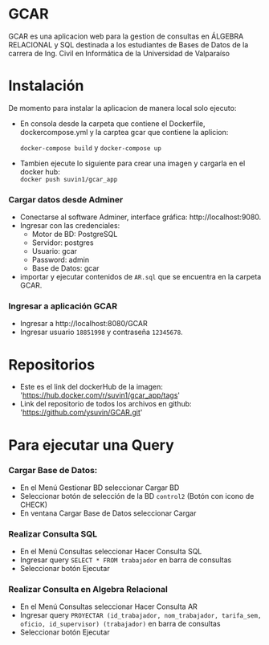 # GCAR
GCAR es una aplicacion web para la gestion de consultas en ÁLGEBRA RELACIONAL y SQL destinada a los estudiantes de Bases de Datos de la carrera de Ing. Civil en Informática de la Universidad de Valparaíso

# Instalación
De momento para instalar la aplicacion de manera local solo ejecuto:
- En consola desde la carpeta que contiene el Dockerfile, dockercompose.yml y la carptea gcar que contiene la aplicion:
  
  `docker-compose build` y `docker-compose up`
- Tambien ejecute lo siguiente para crear una imagen y cargarla en el docker hub:  
  `docker push suvin1/gcar_app`
  
### Cargar datos desde Adminer
- Conectarse al software Adminer, interface gráfica: http://localhost:9080.
- Ingresar con las credenciales:
    - Motor de BD: PostgreSQL
    - Servidor: postgres
    - Usuario: gcar
    - Password: admin
    - Base de Datos: gcar
- importar y ejecutar contenidos de `AR.sql` que se encuentra en la carpeta GCAR.  

### Ingresar a aplicación GCAR
- Ingresar a http://localhost:8080/GCAR
- Ingresar usuario `18851998` y contraseña `12345678`.
  
  
# Repositorios
- Este es el link del dockerHub de la imagen: 
  'https://hub.docker.com/r/suvin1/gcar_app/tags'
- Link del repositorio de todos los archivos en github:
  'https://github.com/ysuvin/GCAR.git'

# Para ejecutar una Query
### Cargar Base de Datos:
  - En el Menú Gestionar BD seleccionar Cargar BD
  - Seleccionar botón de selección de la BD `control2` (Botón con icono de CHECK)
  - En ventana Cargar Base de Datos seleccionar Cargar
  
### Realizar Consulta SQL
  - En el Menú Consultas seleccionar Hacer Consulta SQL
  - Ingresar query `SELECT * FROM trabajador` en barra de consultas
  - Seleccionar botón Ejecutar 

### Realizar Consulta en Algebra Relacional
  - En el Menú Consultas seleccionar Hacer Consulta AR
  - Ingresar query `PROYECTAR (id_trabajador, nom_trabajador, tarifa_sem, oficio, id_supervisor) (trabajador)` en barra de consultas
  - Seleccionar botón Ejecutar

